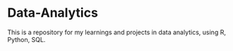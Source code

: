 # Data-Analytics
This is a repository for my learnings and projects in data analytics, using R, Python, SQL. 
